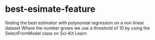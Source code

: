 # best-esimate-feature
finding the best estimator with polynomial regression on a non linear dataset
Where the number grows we use a threshold of 10 by using the SelectFromModel class on Sci-Kit Learn
